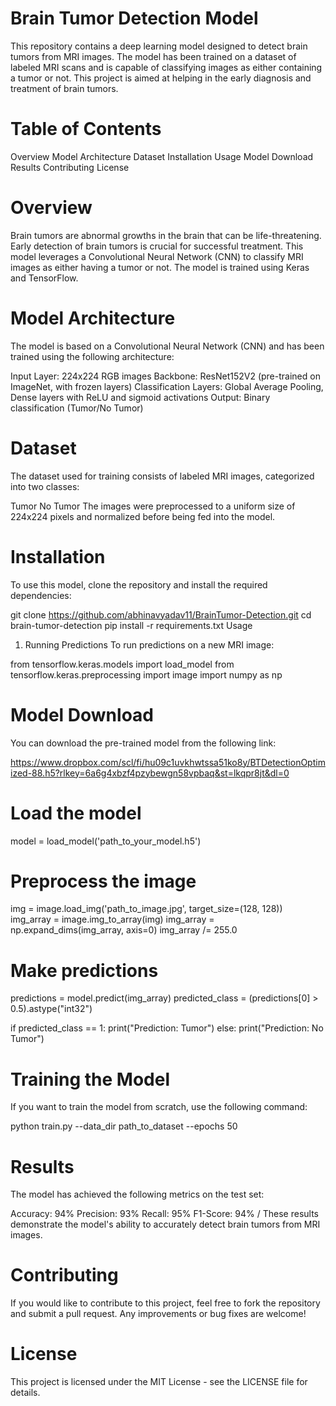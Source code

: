 # Brain Tumor Detection Model
This repository contains a deep learning model designed to detect brain tumors from MRI images. The model has been trained on a dataset of labeled MRI scans and is capable of classifying images as either containing a tumor or not. This project is aimed at helping in the early diagnosis and treatment of brain tumors.

# Table of Contents
Overview
Model Architecture
Dataset
Installation
Usage
Model Download
Results
Contributing
License
# Overview
Brain tumors are abnormal growths in the brain that can be life-threatening. Early detection of brain tumors is crucial for successful treatment. This model leverages a Convolutional Neural Network (CNN) to classify MRI images as either having a tumor or not. The model is trained using Keras and TensorFlow.

# Model Architecture
The model is based on a Convolutional Neural Network (CNN) and has been trained using the following architecture:

Input Layer: 224x224 RGB images
Backbone: ResNet152V2 (pre-trained on ImageNet, with frozen layers)
Classification Layers: Global Average Pooling, Dense layers with ReLU and sigmoid activations
Output: Binary classification (Tumor/No Tumor)
# Dataset
The dataset used for training consists of labeled MRI images, categorized into two classes:

Tumor
No Tumor
The images were preprocessed to a uniform size of 224x224 pixels and normalized before being fed into the model.

# Installation
To use this model, clone the repository and install the required dependencies:

git clone https://github.com/abhinavyadav11/BrainTumor-Detection.git
cd brain-tumor-detection
pip install -r requirements.txt
Usage
1. Running Predictions
To run predictions on a new MRI image:


from tensorflow.keras.models import load_model
from tensorflow.keras.preprocessing import image
import numpy as np


# Model Download


You can download the pre-trained model from the following link:

https://www.dropbox.com/scl/fi/hu09c1uvkhwtssa51ko8y/BTDetectionOptimized-88.h5?rlkey=6a6g4xbzf4pzybewgn58vpbaq&st=lkqpr8jt&dl=0

# Load the model
model = load_model('path_to_your_model.h5')

# Preprocess the image
img = image.load_img('path_to_image.jpg', target_size=(128, 128))
img_array = image.img_to_array(img)
img_array = np.expand_dims(img_array, axis=0)
img_array /= 255.0

# Make predictions

predictions = model.predict(img_array)
predicted_class = (predictions[0] > 0.5).astype("int32")

if predicted_class == 1:
    print("Prediction: Tumor")
else:
    print("Prediction: No Tumor")
#  Training the Model
If you want to train the model from scratch, use the following command:

python train.py --data_dir path_to_dataset --epochs 50



# Results
The model has achieved the following metrics on the test set:

Accuracy: 94% 
Precision: 93%
Recall: 95%
F1-Score: 94% /
These results demonstrate the model's ability to accurately detect brain tumors from MRI images.

# Contributing
If you would like to contribute to this project, feel free to fork the repository and submit a pull request. Any improvements or bug fixes are welcome!

# License
This project is licensed under the MIT License - see the LICENSE file for details.

